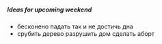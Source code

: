 ##### Ideas for upcoming weekend


- бесконено падать так и не достичь дна
- срубить дерево разрушить дом сделать аборт